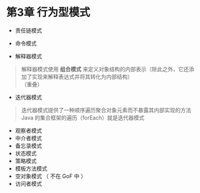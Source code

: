 # 第3章 行为型模式
- 责任链模式

- 命令模式

- 解释器模式  
> 解释器模式使用 **组合模式** 来定义对象结构的内部表示（除此之外，它还添加了实现来解释表达式并将其转化为内部结构）  
>（重叠）

- 迭代器模式
> 迭代器模式提供了一种顺序遍历聚合对象元素而不暴露其内部实现的方法
> Java 的集合框架的遍历（forEach）就是迭代器模式

- 观察者模式
- 中介者模式
- 备忘录模式
- 状态模式
- 策略模式
- 模板方法模式
- 空对象模式   （ 不在 GoF 中 ）
- 访问者模式

